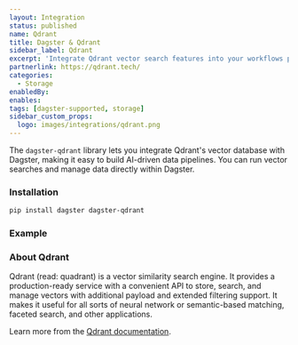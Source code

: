 ```yaml
---
layout: Integration
status: published
name: Qdrant
title: Dagster & Qdrant
sidebar_label: Qdrant
excerpt: 'Integrate Qdrant vector search features into your workflows powered by Dagster.'
partnerlink: https://qdrant.tech/
categories:
  - Storage
enabledBy:
enables:
tags: [dagster-supported, storage]
sidebar_custom_props:
  logo: images/integrations/qdrant.png
---
```


The `dagster-qdrant` library lets you integrate Qdrant's vector database with Dagster, making it easy to build AI-driven data pipelines. You can run vector searches and manage data directly within Dagster.

### Installation

```bash
pip install dagster dagster-qdrant
```

### Example

<CodeExample path="docs_snippets/docs_snippets/integrations/qdrant.py" language="python" />

### About Qdrant

Qdrant (read: quadrant) is a vector similarity search engine. It provides a production-ready service with a convenient API to store, search, and manage vectors with additional payload and extended filtering support. It makes it useful for all sorts of neural network or semantic-based matching, faceted search, and other applications.

Learn more from the [Qdrant documentation](https://qdrant.tech/).
